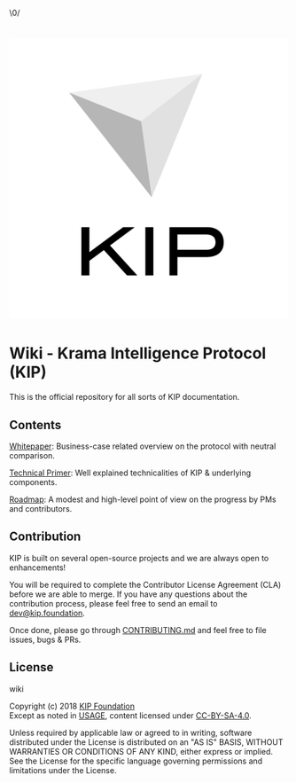 \0/
<h1 algin="center">
    <a href="http://kip.foundation"><img src="./images/logo.png" /></a>
</h1>

# Wiki - Krama Intelligence Protocol (KIP)
This is the official repository for all sorts of KIP documentation.

## Contents
[Whitepaper](): Business-case related overview on the protocol with neutral comparison.

[Technical Primer](): Well explained technicalities of KIP & underlying components.

[Roadmap](): A modest and high-level point of view on the progress by PMs and contributors.

## Contribution

KIP is built on several open-source projects and we are always open to enhancements! 

You will be required to complete the Contributor License Agreement (CLA) before we are able to merge. If you have any questions about the contribution process, please feel free to send an email to [dev@kip.foundation](mailto:dev@kip.foundation).  

Once done, please go through [CONTRIBUTING.md]() and feel free to file issues, bugs & PRs.  

## License
wiki  

Copyright (c) 2018 [KIP Foundation](http://kip.foundation)  
Except as noted in [USAGE](), content licensed under [CC-BY-SA-4.0]().

Unless required by applicable law or agreed to in writing, software distributed under the License is distributed on an "AS IS" BASIS, WITHOUT WARRANTIES OR CONDITIONS OF ANY KIND, either express or implied. See the License for the specific language governing permissions and limitations under the License.